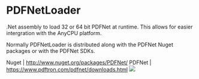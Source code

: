 PDFNetLoader
============

.Net assembly to load 32 or 64 bit PDFNet at runtime. This allows for easier intergration with the AnyCPU platform.

Normally PDFNetLoader is distributed along with the PDFNet Nuget packages or with the PDFNet SDKs.

Nuget  | http://www.nuget.org/packages/PDFNet/
PDFNet | https://www.pdftron.com/pdfnet/downloads.html
![](https://onepixel.pdftron.com/PDFNetLoader)
